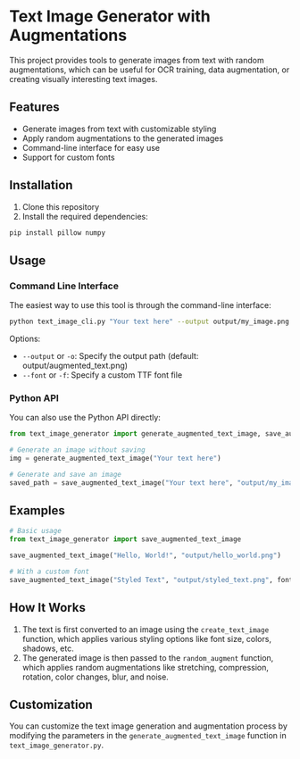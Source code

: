 # Text Image Generator with Augmentations

This project provides tools to generate images from text with random augmentations, which can be useful for OCR training, data augmentation, or creating visually interesting text images.

## Features

- Generate images from text with customizable styling
- Apply random augmentations to the generated images
- Command-line interface for easy use
- Support for custom fonts

## Installation

1. Clone this repository
2. Install the required dependencies:

```bash
pip install pillow numpy
```

## Usage

### Command Line Interface

The easiest way to use this tool is through the command-line interface:

```bash
python text_image_cli.py "Your text here" --output output/my_image.png
```

Options:
- `--output` or `-o`: Specify the output path (default: output/augmented_text.png)
- `--font` or `-f`: Specify a custom TTF font file

### Python API

You can also use the Python API directly:

```python
from text_image_generator import generate_augmented_text_image, save_augmented_text_image

# Generate an image without saving
img = generate_augmented_text_image("Your text here")

# Generate and save an image
saved_path = save_augmented_text_image("Your text here", "output/my_image.png")
```

## Examples

```python
# Basic usage
from text_image_generator import save_augmented_text_image

save_augmented_text_image("Hello, World!", "output/hello_world.png")

# With a custom font
save_augmented_text_image("Styled Text", "output/styled_text.png", font_path="path/to/font.ttf")
```

## How It Works

1. The text is first converted to an image using the `create_text_image` function, which applies various styling options like font size, colors, shadows, etc.
2. The generated image is then passed to the `random_augment` function, which applies random augmentations like stretching, compression, rotation, color changes, blur, and noise.

## Customization

You can customize the text image generation and augmentation process by modifying the parameters in the `generate_augmented_text_image` function in `text_image_generator.py`.
